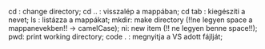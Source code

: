 cd : change directory; 
cd .. : visszalép a mappában; 
cd tab : kiegészíti a nevet;
ls : listázza a mappákat;
mkdir: make directory (!!ne legyen space a mappanevekben!! -> camelCase);
ni: new item (!! ne legyen benne space!!);
pwd: print working directory;
code . : megnyitja a VS adott fájlját;
